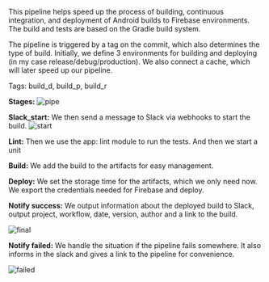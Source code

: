 This pipeline helps speed up the process of building, continuous integration, and deployment of Android builds to Firebase environments. The build and tests are based on the Gradle build system.

The pipeline is triggered by a tag on the commit, which also determines the type of build. Initially, we define 3 environments for building and deploying (in my case release/debug/production). We also connect a cache, which will later speed up our pipeline.

Tags: build_d, build_p, build_r

**Stages:**
![pipe](https://user-images.githubusercontent.com/40610049/219467585-8afc03e3-5a26-41d9-b713-8241ab25616c.png)


**Slack_start:**
We then send a message to Slack via webhooks to start the build.
![start](https://user-images.githubusercontent.com/40610049/219467257-a3f3b5b5-e626-4764-8925-cb6b49e77a77.gif)

**Lint:** Then we use the app: lint module to run the tests. And then we start a unit

**Build:** We add the build to the artifacts for easy management.

**Deploy:** We set the storage time for the artifacts, which we only need now. We export the credentials needed for Firebase and deploy.

**Notify success:** We output information about the deployed build to Slack, output project, workflow, date, version, author and a link to the build.

![final](https://user-images.githubusercontent.com/40610049/219467616-ad2e959b-a0d4-46d7-84a4-636ad66197f5.gif)

**Notify failed:** We handle the situation if the pipeline fails somewhere. It also informs in the slack and gives a link to the pipeline for convenience.

![failed](https://user-images.githubusercontent.com/40610049/219467643-83b5d51d-5656-4cfa-830e-c10136688af4.gif)

